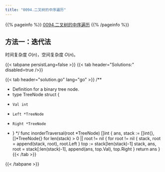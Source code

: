 ```yaml
---
title: "0094.二叉树的中序遍历"
---
```


{{% pageinfo %}}
[0094.二叉树的中序遍历](https://leetcode.cn/problems/binary-tree-inorder-traversal/)
{{% /pageinfo %}}

## 方法一：迭代法

时间复杂度 $O(n)$，空间复杂度 $O(n)$。

{{< tabpane persistLang=false >}}
{{< tab header="Solutions:" disabled=true />}}

{{< tab header="solution.go" lang="go" >}}
/**
 * Definition for a binary tree node.
 * type TreeNode struct {
 *     Val int
 *     Left *TreeNode
 *     Right *TreeNode
 * }
 */
func inorderTraversal(root *TreeNode) []int {
	ans, stack := []int{}, []*TreeNode{}
	for len(stack) > 0 || root != nil {
		for root != nil {
			stack, root = append(stack, root), root.Left
		}
		top := stack[len(stack)-1]
		stack, ans, root = stack[:len(stack)-1], append(ans, top.Val), top.Right
	}
	return ans
}
{{< /tab >}}

{{< /tabpane >}}
